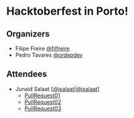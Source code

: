 # Hacktoberfest in Porto!

## Organizers
* Filipe Freire [@filfreire](https://twitter.com/filrfreire)
* Pedro Tavares [@ordepdev](https://twitter.com/ordepdev)

## Attendees
* Junaid Salaat [[@jsalaat](https://twitter.com/jsalaat)|[@jsalaat](https://github.com/jsalaat)]
  * [PullRequest01](#)
  * [PullRequest02](#)
  * [PullRequest03](#)
